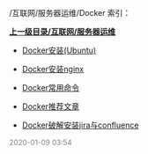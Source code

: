 /互联网/服务器运维/Docker 索引：


**[上一级目录/互联网/服务器运维](/互联网/服务器运维/index.md)**

- [Docker安装(Ubuntu)](/互联网/服务器运维/Docker/Docker安装(Ubuntu).md)

- [Docker安装nginx](/互联网/服务器运维/Docker/Docker安装nginx.md)

- [Docker常用命令](/互联网/服务器运维/Docker/Docker常用命令.md)

- [Docker推荐文章](/互联网/服务器运维/Docker/Docker推荐文章.md)

- [Docker破解安装jira与confluence](/互联网/服务器运维/Docker/Docker破解安装jira与confluence.md)


<font size=2 color='grey'> 2020-01-09 03:54 </font>